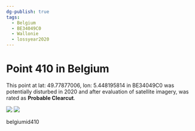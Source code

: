 ```yaml
---
dg-publish: true
tags:
  - Belgium
  - BE34049C0
  - Wallonie
  - lossyear2020
---
```


# Point 410 in Belgium

This point at lat: 49.77877006, lon: 5.448195814 in BE34049C0 was potentially disturbed in 2020 and after evaluation of satellite imagery, was rated as **Probable Clearcut**.

<div class='juxtapose' data-showcredits='false'>
<img src='https://baserow-backend-production20240528124524339000000001.s3.amazonaws.com/user_files/ukMCadZlJTJXUo2EBLFNmAnfB2PMDJwR_456fd8b89d23d1d76aaecc6407a0ff06811e8e7414f51eee1f27e34255dbb38e.png' data-label='September 2015' />
<img src='https://baserow-backend-production20240528124524339000000001.s3.amazonaws.com/user_files/ogeRZTLHqG1mWEFXhWAQHzlGBjQgWY17_58799394ea33131bc19dc934dd9e64b5043e0852bd45e3e07d5f242e0b303013.png' data-label='May 2020' />
</div>

belgiumid410